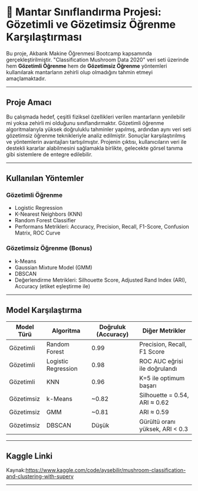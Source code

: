 # 🍄 Mantar Sınıflandırma Projesi: Gözetimli ve Gözetimsiz Öğrenme Karşılaştırması

Bu proje, Akbank Makine Öğrenmesi Bootcamp kapsamında gerçekleştirilmiştir. "Classification Mushroom Data 2020" veri seti üzerinde
hem **Gözetimli Öğrenme** hem de **Gözetimsiz Öğrenme** yöntemleri kullanılarak mantarların zehirli olup olmadığını tahmin etmeyi amaçlamaktadır.

---

##  Proje Amacı

Bu çalışmada hedef, çeşitli fiziksel özellikleri verilen mantarların yenilebilir mi yoksa zehirli mi olduğunu sınıflandırmaktır. 
Gözetimli öğrenme algoritmalarıyla yüksek doğruluklu tahminler yapılmış, ardından aynı veri seti gözetimsiz öğrenme teknikleriyle analiz edilmiştir.
Sonuçlar karşılaştırılmış ve yöntemlerin avantajları tartışılmıştır. Projenin çıktısı, kullanıcıların veri ile destekli kararlar alabilmesini sağlamakla birlikte,
gelecekte görsel tanıma gibi sistemlere de entegre edilebilir.



---

##  Kullanılan Yöntemler

### Gözetimli Öğrenme
- Logistic Regression  
- K-Nearest Neighbors (KNN)  
- Random Forest Classifier  
- Performans Metrikleri: Accuracy, Precision, Recall, F1-Score, Confusion Matrix, ROC Curve

### Gözetimsiz Öğrenme (Bonus)
- k-Means  
- Gaussian Mixture Model (GMM)  
- DBSCAN  
- Değerlendirme Metrikleri: Silhouette Score, Adjusted Rand Index (ARI), Accuracy (etiket eşleştirme ile)

---

##  Model Karşılaştırma

| Model Türü       | Algoritma           | Doğruluk (Accuracy) | Diğer Metrikler                    |
|------------------|---------------------|----------------------|------------------------------------|
| Gözetimli        | Random Forest       | 0.99                 | Precision, Recall, F1 Score        |
| Gözetimli        | Logistic Regression | 0.98                 | ROC AUC eğrisi ile doğrulandı      |
| Gözetimli        | KNN                 | 0.96                 | K=5 ile optimum başarı             |
| Gözetimsiz       | k-Means             | ~0.82                | Silhouette = 0.54, ARI ≈ 0.62       |
| Gözetimsiz       | GMM                 | ~0.81                | ARI ≈ 0.59                         |
| Gözetimsiz       | DBSCAN              | Düşük                | Gürültü oranı yüksek, ARI < 0.3    |

---
## Kaggle Linki
Kaynak:https://www.kaggle.com/code/aysebilir/mushroom-classification-and-clustering-with-superv



---




